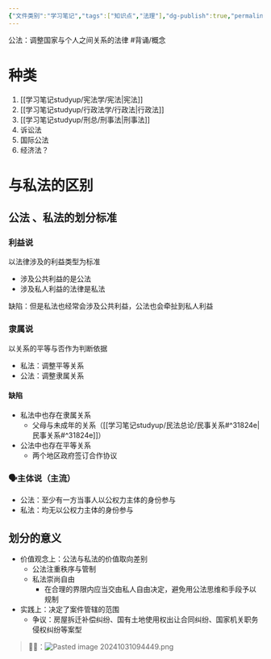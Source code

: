 ```yaml
---
{"文件类别":"学习笔记","tags":["知识点","法理"],"dg-publish":true,"permalink":"/学习笔记studyup/法理学/公法/","dgPassFrontmatter":true,"created":"2024-09-12T10:51:11.413+08:00","updated":"2024-11-01T18:53:42.480+08:00"}
---
```


公法：调整国家与个人之间关系的法律 #背诵/概念 
# 种类
1. [[学习笔记studyup/宪法学/宪法\|宪法]]
2. [[学习笔记studyup/行政法学/行政法\|行政法]]
3. [[学习笔记studyup/刑总/刑事法\|刑事法]]
4. 诉讼法
5. 国际公法
6. 经济法？
# 与私法的区别
## 公法 、私法的划分标准
### 利益说 
以法律涉及的利益类型为标准
- 涉及公共利益的是公法
- 涉及私人利益的法律是私法

缺陷：但是私法也经常会涉及公共利益，公法也会牵扯到私人利益
### 隶属说
以关系的平等与否作为判断依据
- 私法：调整平等关系
- 公法：调整隶属关系
#### 缺陷
- 私法中也存在隶属关系
	- 父母与未成年的关系（[[学习笔记studyup/民法总论/民事关系#^31824e\|民事关系#^31824e]]）
- 公法中也存在平等关系
	- 两个地区政府签订合作协议
### 🗣️主体说（主流）
- 公法：至少有一方当事人以公权力主体的身份参与
- 私法：均无以公权力主体的身份参与
## 划分的意义
- 价值观念上：公法与私法的价值取向差别
	- 公法注重秩序与管制
	- 私法崇尚自由
		- 在合理的界限内应当交由私人自由决定，避免用公法思维和手段予以规制
- 实践上：决定了案件管辖的范围
	- 争议：房屋拆迁补偿纠纷、国有土地使用权出让合同纠纷、国家机关职务侵权纠纷等案型
>🐻‍❄️：![Pasted image 20241031094449.png](/img/user/%E8%BF%90%E8%A1%8C%E6%9D%82/%E9%99%84%E4%BB%B6/Pasted%20image%2020241031094449.png)